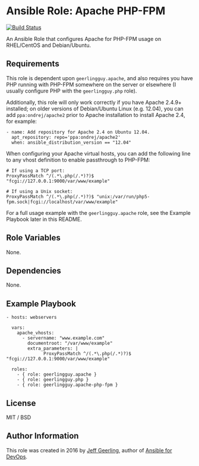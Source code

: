 # Ansible Role: Apache PHP-FPM

[![Build Status](https://travis-ci.org/geerlingguy/ansible-role-apache-php-fpm.svg?branch=master)](https://travis-ci.org/geerlingguy/ansible-role-apache-php-fpm)

An Ansible Role that configures Apache for PHP-FPM usage on RHEL/CentOS and Debian/Ubuntu.

## Requirements

This role is dependent upon `geerlingguy.apache`, and also requires you have PHP running with PHP-FPM somewhere on the server or elsewhere (I usually configure PHP with the `geerlingguy.php` role).

Additionally, this role will only work correctly if you have Apache 2.4.9+ installed; on older versions of Debian/Ubuntu Linux (e.g. 12.04), you can add `ppa:ondrej/apache2` prior to Apache installation to install Apache 2.4, for example:

    - name: Add repository for Apache 2.4 on Ubuntu 12.04.
      apt_repository: repo='ppa:ondrej/apache2'
      when: ansible_distribution_version == "12.04"

When configuring your Apache virtual hosts, you can add the following line to any vhost definition to enable passthrough to PHP-FPM:

    # If using a TCP port:
    ProxyPassMatch ^/(.*\.php(/.*)?)$ "fcgi://127.0.0.1:9000/var/www/example"
    
    # If using a Unix socket:
    ProxyPassMatch ^/(.*\.php(/.*)?)$ "unix:/var/run/php5-fpm.sock|fcgi://localhost/var/www/example"

For a full usage example with the `geerlingguy.apache` role, see the Example Playbook later in this README.

## Role Variables

None.

## Dependencies

None.

## Example Playbook

    - hosts: webservers
    
      vars:
        apache_vhosts:
          - servername: "www.example.com"
            documentroot: "/var/www/example"
            extra_parameters: |
                  ProxyPassMatch ^/(.*\.php(/.*)?)$ "fcgi://127.0.0.1:9000/var/www/example"
    
      roles:
        - { role: geerlingguy.apache }
        - { role: geerlingguy.php }
        - { role: geerlingguy.apache-php-fpm }

## License

MIT / BSD

## Author Information

This role was created in 2016 by [Jeff Geerling](http://jeffgeerling.com/), author of [Ansible for DevOps](http://www.ansiblefordevops.com/).
